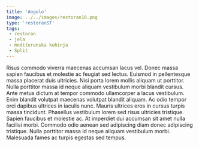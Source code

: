 ```yaml
---
title: 'Angolo'
image: ../../images/restoran10.png
type: 'restoranST'
tags:
 - restoran
 - jela
 - mediteranska kuhinja
 - Split
---
```

Risus commodo viverra maecenas accumsan lacus vel. Donec massa sapien faucibus et molestie ac feugiat sed lectus. Euismod in pellentesque massa placerat duis ultricies. Nisi porta lorem mollis aliquam ut porttitor. Nulla porttitor massa id neque aliquam vestibulum morbi blandit cursus. Ante metus dictum at tempor commodo ullamcorper a lacus vestibulum. Enim blandit volutpat maecenas volutpat blandit aliquam. Ac odio tempor orci dapibus ultrices in iaculis nunc. Mauris ultrices eros in cursus turpis massa tincidunt. Phasellus vestibulum lorem sed risus ultricies tristique. Sapien faucibus et molestie ac. At imperdiet dui accumsan sit amet nulla facilisi morbi. Commodo odio aenean sed adipiscing diam donec adipiscing tristique. Nulla porttitor massa id neque aliquam vestibulum morbi. Malesuada fames ac turpis egestas sed tempus.